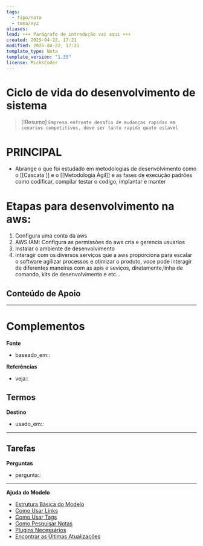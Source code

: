```yaml
---
tags:
  - tipo/nota
  - tema/xyz
aliases: 
lead: +++ Parágrafo de introdução vai aqui +++
created: 2025-04-22, 17:21
modified: 2025-04-22, 17:21
template_type: Nota
template_version: "1.35"
license: MicksCoder
---
```



# Ciclo de vida do desenvolvimento de sistema

> [!Resumo]
> `Empresa enfrente desafio de mudanças rapidas em cenarios competitivos, deve ser tanto rapido quato estavel`

# **PRINCIPAL**
- Abrange o que foi estudado em metodologias de desenvolvimento como o [[Cascata ]] e o [[Metodologia Ágil]] e as fases de execução padrões como codificar, compilar testar o codigo, implantar e manter

# Etapas para desenvolvimento na aws:
1. Configura uma conta da aws
2. AWS IAM: Configura as permissões do aws cria e gerencia usuarios
3. Instalar o ambiente de desenvolvimento
4. interagir com os diversos serviços que a aws proporciona para escalar o software agilizar processos e otimizar o produto, voce pode interagir de diferentes maneiras com as apis e seviços, diretamente,linha de comando, kits de desenvolvimento e etc...

**Conteúdo de Apoio**
- 

---
# Complementos

**Fonte**
- baseado_em:: 

**Referências**
- veja:: 

**Termos**
- 

**Destino**
- usado_em:: 

---
**Tarefas**
- 

**Perguntas**
- pergunta:: 

---
**Ajuda do Modelo**
- [Estrutura Básica do Modelo](https://github.com/groepl/Obsidian-Templates#basic-template-structure)
- [Como Usar Links](https://github.com/groepl/Obsidian-Templates#how-to-use-links)
- [Como Usar Tags](https://github.com/groepl/Obsidian-Templates#how-to-use-tags)
- [Como Pesquisar Notas](https://github.com/groepl/Obsidian-Templates#how-to-search-notes)
- [Plugins Necessários](https://github.com/groepl/Obsidian-Templates#obsidian-plugins-needed)
- [Encontrar as Últimas Atualizações](https://github.com/groepl/Obsidian-Templates)
